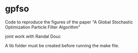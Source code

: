 # gpfso

Code to reproduce the figures of the paper "A Global Stochastic Optimization Particle Filter Algorithm"

joint work with Randal Douc

A lib folder must be created before running the make file.

